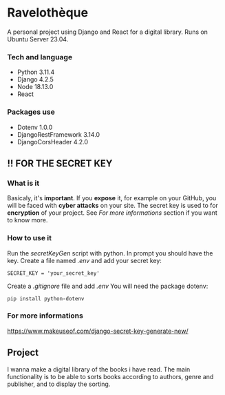 # Ravelothèque
A personal project using Django and React for a digital library.
Runs on Ubuntu Server 23.04.

### Tech and language
- Python 3.11.4
- Django 4.2.5
- Node 18.13.0
- React

### Packages use
- Dotenv 1.0.0
- DjangoRestFramework 3.14.0
- DjangoCorsHeader 4.2.0

## !! FOR THE SECRET KEY 
### What is it
Basicaly, it's **important**. If you **expose** it, for example on your GitHub, you will be faced with **cyber attacks** on your site. The secret key is used to for **encryption** of your project. See *For more informations* section if you want to know more.

### How to use it
Run the *secretKeyGen* script with python. In prompt you should have the key.
Create a file named *.env* and add your secret key:
 

    SECRET_KEY = 'your_secret_key'

Create a *.gitignore* file and add *.env*
You will need the package dotenv:

    pip install python-dotenv

  
### For more informations
https://www.makeuseof.com/django-secret-key-generate-new/


## Project
I wanna make a digital library of the books i have read. The main functionality is to be able to sorts books according to authors, genre and publisher, and to display the sorting.

